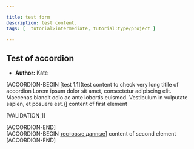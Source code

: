 ```yaml
---

title: test form
description: test content.
tags: [  tutorial>intermediate, tutorial:type/project ]

---
```


## Test of accordion
  - **Author:** Kate
  
[ACCORDION-BEGIN [test 1.1](test content to check very long titile of accordion Lorem ipsum dolor sit amet, consectetur adipiscing elit. Maecenas blandit odio ac ante lobortis euismod. Vestibulum in vulputate sapien, et posuere est.)]
content of first element

[VALIDATION_1]

[ACCORDION-END]   
[ACCORDION-BEGIN [тестовые данные]()]
content of second element
[ACCORDION-END]
